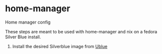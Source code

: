 # home-manager
Home manager config

These steps are meant to be used with home-manager and nix on a fedora Silver Blue install.

1. Install the desired Silverblue image from [Ublue](ublue.it)
